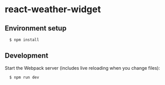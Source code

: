 # react-weather-widget
## Environment setup

```sh
  $ npm install
```

## Development

Start the Webpack server (includes live reloading when you change files):

```sh
  $ npm run dev
```
